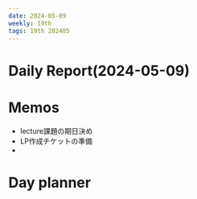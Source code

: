 ```yaml
---
date: 2024-05-09
weekly: 19th
tags: 19th 202405 
---
```

# Daily Report(2024-05-09)
# Memos
- lecture課題の期日決め
- LP作成チケットの準備
- 
# Day planner
